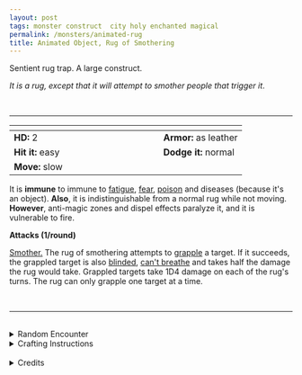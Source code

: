 ```yaml
---
layout: post
tags: monster construct  city holy enchanted magical
permalink: /monsters/animated-rug
title: Animated Object, Rug of Smothering
---
```


Sentient rug trap. A large construct.

_It is a rug, except that it will attempt to smother people that trigger it_.

<br>

---

|  <span style="display: inline-block; width:250px"></span>  |  |
| -------- | --------|
| **HD:** 2 | **Armor:** as leather  |
| **Hit it:** easy    | **Dodge it:** normal  |
| **Move:** slow    |   | 

It is **immune** to immune to [fatigue](/2020/11/10/extra-rules/#conditions), [fear](/2020/11/10/extra-rules/#conditions), [poison](/2020/11/10/extra-rules/#conditions) and diseases (because it's an object). 
**Also**, it is indistinguishable from a normal rug while not moving.
**However**, anti-magic zones and dispel effects paralyze it, and it is vulnerable to fire.

**Attacks (1/round)**

<ins>Smother.</ins> The rug of smothering attempts to [grapple](/2020/11/10/extra-rules/#conditions) a target. If it succeeds, the grappled target is also [blinded](/2020/11/10/extra-rules/#conditions), [can't breathe](/2020/11/10/extra-rules/#conditions) and takes half the damage the rug would take. Grappled targets take 1D4 damage on each of the rug's turns. The rug can only grapple one target at a time.

<br>

---

<br>

<details markdown="1">
<summary>Random Encounter</summary>

1. **Monster:** 1 rug of smothering.
1. **Lair:** A cozy room, with carpet, tapestry and nice furniture. <br>    &nbsp; OR <br>    **Omen:** “Is this carpet new?”
1. **Spoor:** A smothered person, on a carpet.
1. **Tracks:** An invoice for a fancy carpet, with a delivery address.
1. **Trace:** [Rumor] A nursery rhyme about a kid dying under a rug.  
1. **Trace:** The contract to hire a transmuter.
</details>

<details markdown="1">
<summary>Crafting Instructions</summary>

Creating a rug of smothering takes 2 Spell Dice and a carpet worth 2 [treasures](/2020/11/09/base-rules). Roll 1D6 to know the result. Add 1 to your roll for each extra Spell Die spent.

1. It's a normal rug.
1. It is hostile.
1. It’s a flying carpet for 1D100 hours.
1. It acts like a cat.
1. It will work only once.
1. It is perfectly under your control.
</details>

<br>

<details markdown="1">
<summary>Credits</summary>
A classic for a good reason. Adapted from the [Monster Manual (5e)](https://5e.tools/book.html#mm) — SaltyGoo
</details>
